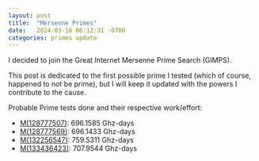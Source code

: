 ```yaml
---
layout: post
title:  "Mersenne Primes"
date:   2024-03-18 06:12:31 -0700
categories: primes update
---
```


I decided to join the Great Internet Mersenne Prime Search (GIMPS).

This post is dedicated to the first possible prime I tested (which of course, happened to not be prime), but I will keep it updated with the powers I contribute to the cause.

Probable Prime tests done and their respective work/effort:

- [M(128777507)](https://www.mersenne.org/report_exponent/?exp_lo=128777507&full=1): 696.1585 Ghz-days
- [M(128777569)](https://www.mersenne.org/report_exponent/?exp_lo=128777569&full=1): 696.1433 Ghz-days
- [M(132256547)](https://www.mersenne.org/report_exponent/?exp_lo=132256547&full=1): 759.5311 Ghz-days
- [M(133436423)](https://www.mersenne.org/report_exponent/?exp_lo=133436423&full=1): 707.9544 Ghz-days

